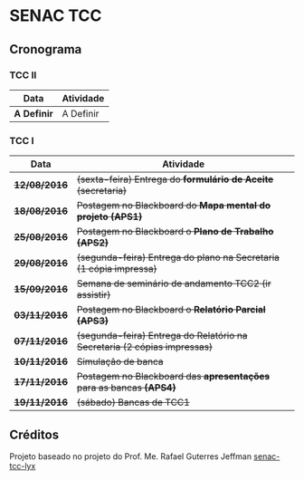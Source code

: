 # SENAC TCC

## Cronograma

### TCC II 
|Data | Atividade|
|-----|-----|
| **A Definir** | A Definir |

### TCC I 
|Data | Atividade|
|-----|-----|
| **~~12/08/2016~~** | ~~(sexta-feira) Entrega do **formulário de Aceite** (secretaria)~~ |
| **~~18/08/2016~~** | ~~Postagem no Blackboard do **Mapa mental do projeto** **(APS1)**~~ |
| **~~25/08/2016~~** | ~~Postagem no Blackboard o **Plano de Trabalho** **(APS2)**~~ |
| **~~29/08/2016~~** | ~~(segunda-feira) Entrega do plano na Secretaria (1 cópia impressa)~~ |
| **~~15/09/2016~~** | ~~Semana de seminário de andamento TCC2 (ir assistir)~~ |
| **~~03/11/2016~~** | ~~Postagem no Blackboard o **Relatório Parcial** **(APS3)**~~  |
| **~~07/11/2016~~** | ~~(segunda-feira) Entrega do Relatório na Secretaria (2 cópias impressas)~~ |
| **~~10/11/2016~~** | ~~Simulação de banca~~ |
| **~~17/11/2016~~** | ~~Postagem no Blackboard das **apresentações** para as bancas **(APS4)**~~ |
| **~~19/11/2016~~** | ~~(sábado) Bancas de TCC1~~ |

## Créditos

Projeto baseado no projeto do Prof. Me. Rafael Guterres Jeffman [senac-tcc-lyx](https://github.com/rafasgj/senac-tcc-lyx)
